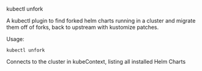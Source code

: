 kubectl unfork

A kubectl plugin to find forked helm charts running in a cluster and migrate them off of forks, back to upstream with kustomize patches.


Usage:

```
kubectl unfork
```

Connects to the cluster in kubeContext, listing all installed Helm Charts

